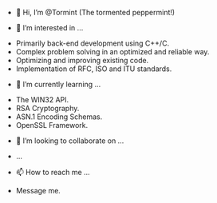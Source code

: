 - 👋 Hi, I’m @Tormint (The tormented peppermint!)

- 👀 I’m interested in ...

* Primarily back-end development using C++/C.
* Complex problem solving in an optimized and reliable way.
* Optimizing and improving existing code.
* Implementation of RFC, ISO and ITU standards.

- 🌱 I’m currently learning ...

* The WIN32 API.
* RSA Cryptography.
* ASN.1 Encoding Schemas.
* OpenSSL Framework.

- 💞️ I’m looking to collaborate on ...

* ...

- 📫 How to reach me ...

* Message me.

<!---
Tormint/Tormint is a ✨ special ✨ repository because its `README.md` (this file) appears on your GitHub profile.
You can click the Preview link to take a look at your changes.
--->
